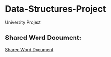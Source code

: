 # Data-Structures-Project
University Project
## Shared Word Document:
[Shared Word Document](https://upatrasgr-my.sharepoint.com/:w:/r/personal/up1093386_upatras_gr/Documents/Data-Structures%20Αναφορά.docx?d=wee170db6e002469b8bf55ce22473c919&csf=1&web=1&e=cLlT07)
